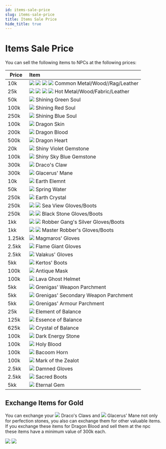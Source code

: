 ```yaml
---
id: items-sale-price
slug: items-sale-price
title: Items Sale Price
hide_title: true
---
```


# Items Sale Price

You can sell the following items to NPCs at the following prices:


| Price  | Item                                                                                                                                                                                                                                                           |
| ------ |:-------------------------------------------------------------------------------------------------------------------------------------------------------------------------------------------------------------------------------------------------------------- |
| 10k    | ![](https://nosapki.nostale.club/images/Ikona/2036.png) ![](https://nosapki.nostale.club/images/Ikona/2040.png) ![](https://nosapki.nostale.club/images/Ikona/2044.png) ![](https://nosapki.nostale.club/images/Ikona/2048.png) Common Metal/Wood//Rag/Leather |
| 25k    | ![](https://nosapki.nostale.club/images/Ikona/2035.png) ![](https://nosapki.nostale.club/images/Ikona/2039.png) ![](https://nosapki.nostale.club/images/Ikona/2043.png) ![](https://nosapki.nostale.club/images/Ikona/2047.png) Hot Metal/Wood/Fabric/Leather     |
| 50k    | ![](https://nosapki.nostale.club/images/Ikona/2283.png) Shining Green Soul                                                                                                                                                                                     |
| 100k   | ![](https://nosapki.nostale.club/images/Ikona/2284.png) Shining Red Soul                                                                                                                                                                                       |
| 250k    | ![](https://nosapki.nostale.club/images/Ikona/2285.png) Shining Blue Soul                                                                                                                                                                                      |
| 100k   | ![](https://nosapki.nostale.club/images/Ikona/2550.png) Dragon Skin                                                                                                                                                                                            |
| 200k   | ![](https://nosapki.nostale.club/images/Ikona/2549.png) Dragon Blood                                                                                                                                                                                           |
| 500k   | ![](https://nosapki.nostale.club/images/Ikona/2548.png) Dragon Heart                                                                                                                                                                                           |
| 20k    | ![](https://nosapki.nostale.club/images/Ikona/2348.png) Shiny Violet Gemstone                                                                                                                                                                                  |
| 100k   | ![](https://nosapki.nostale.club/images/Ikona/2349.png) Shiny Sky Blue Gemstone                                                                                                                                                                                |
| 300k       |   ![](https://nosapki.nostale.club/images/Ikona/2605.png)  Draco's Claw                                                                                                                                                                                                                                                       |
|  300k      | ![](https://nosapki.nostale.club/images/Ikona/2606.png)    Glacerus' Mane                                                                                                                                                                                                                                                           |
| 10k    | ![](https://nosapki.nostale.club/images/Ikona/2446.png) Earth Elemnt                                                                                                                                                                                           |
| 50k    | ![](https://nosapki.nostale.club/images/Ikona/2447.png) Spring Water                                                                                                                                                                                           |
| 250k   | ![](https://nosapki.nostale.club/images/Ikona/2448.png) Earth Crystal                                                                                                                                                                                          |
| 250k   | ![](https://nosapki.nostale.club/images/Ikona/705.png) ![](https://nosapki.nostale.club/images/Ikona/65.png)    Sea View Gloves/Boots                                                                                                                          |
| 250k   | ![](https://nosapki.nostale.club/images/Ikona/703.png) ![](https://nosapki.nostale.club/images/Ikona/721.png)  Black Stone Gloves/Boots                                                                                                                        |
| 1kk    | ![](https://nosapki.nostale.club/images/Ikona/716.png) ![](https://nosapki.nostale.club/images/Ikona/710.png)  Robber Gang's Silver Gloves/Boots                                                                                                               |
| 1kk    | ![](https://nosapki.nostale.club/images/Ikona/707.png) ![](https://nosapki.nostale.club/images/Ikona/722.png)  Master Robber's Gloves/Boots                                                                                                                    |
| 1.25kk | ![](https://nosapki.nostale.club/images/Ikona/2431.png) Magmaros' Gloves                                                                                                                                                                                       |
| 2.5kk  | ![](https://nosapki.nostale.club/images/Ikona/2433.png)  Flame Giant Gloves                                                                                                                                                                                    |
| 2.5kk  | ![](https://nosapki.nostale.club/images/Ikona/2432.png)  Valakus' Gloves                                                                                                                                                                                       |
| 5kk    | ![](https://nosapki.nostale.club/images/Ikona/2434.png) Kertos' Boots                                                                                                                                                                                          |
| 100k   | ![](https://nosapki.nostale.club/images/Ikona/2427.png)  Antique Mask                                                                                                                                                                                          |
| 100k   | ![](https://nosapki.nostale.club/images/Ikona/2429.png) Lava Ghost Helmet                                                                                                                                                                                      |
| 5kk    | ![](https://nosapki.nostale.club/images/Ikona/2443.png)  Grenigas' Weapon Parchment                                                                                                                                                                            |
| 5kk    | ![](https://nosapki.nostale.club/images/Ikona/2444.png)  Grenigas' Secondary Weapon Parchment                                                                                                                                                                  |
| 5kk    | ![](https://nosapki.nostale.club/images/Ikona/2445.png)  Grenigas' Armour Parchment                                                                                                                                                                            |
| 25k    | ![](https://nosapki.nostale.club/images/Ikona/2757.png)  Element of Balance                                                                                                                                                                                    |
| 125k   | ![](https://nosapki.nostale.club/images/Ikona/2756.png)  Essence of Balance                                                                                                                                                                                    |
| 625k   | ![](https://nosapki.nostale.club/images/Ikona/2755.png)  Crystal of Balance                                                                                                                                                                                    |
| 100k   | ![](https://nosapki.nostale.club/images/Ikona/2736.png)  Dark Energy Stone                                                                                                                                                                                     |
| 100k   | ![](https://nosapki.nostale.club/images/Ikona/2742.png)  Holy Blood                                                                                                                                                                                            |
| 100k   | ![](https://nosapki.nostale.club/images/Ikona/2738.png)  Bacoom Horn                                                                                                                                                                                           |
| 100k   | ![](https://nosapki.nostale.club/images/Ikona/2734.png)  Mark of the Zealot                                                                                                                                                                                    |
| 2.5kk  | ![](https://nosapki.nostale.club/images/Ikona/413.png) Damned Gloves                                                                                                                                                                                           |
| 2.5kk  | ![](https://nosapki.nostale.club/images/Ikona/415.png)  Sacred Boots                                                                                                                                                                                           |
| 5kk    | ![](https://nosapki.nostale.club/images/Ikona/2851.png)  Eternal Gem                                                                                                                                                                                           |



## Exchange Items for Gold

You can exchange your ![](https://nosapki.nostale.club/images/Ikona/2605.png) Draco's Claws and ![](https://nosapki.nostale.club/images/Ikona/2606.png) Glacerus' Mane not only for perfection stones, you also can exchange them for other valuable items.
If you exchange these items for Dragon Blood and sell them at the npc these items have a minimum value of 300k each.

![](https://i.imgur.com/4k4nt2F.png) ![](https://i.imgur.com/xfBG0FI.png)

